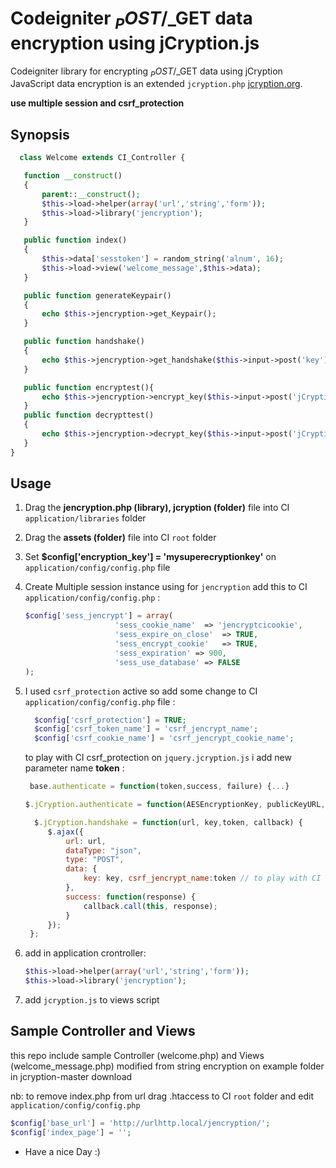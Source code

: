 Codeigniter $_POST/$_GET data encryption using jCryption.js
========================================================

Codeigniter library for encrypting $_POST/$_GET data using jCryption JavaScript data encryption is an extended `jcryption.php` [jcryption.org](http://www.jcryption.org).

**use multiple session and csrf_protection**

## Synopsis

 ```php
   class Welcome extends CI_Controller {

    function __construct()
    {
        parent::__construct();
        $this->load->helper(array('url','string','form'));
        $this->load->library('jencryption');
    }

    public function index()
    {
        $this->data['sesstoken'] = random_string('alnum', 16);
        $this->load->view('welcome_message',$this->data);
    }

    public function generateKeypair()
    {
        echo $this->jencryption->get_Keypair();
    }

    public function handshake()
    {
        echo $this->jencryption->get_handshake($this->input->post('key'));
    }

    public function encryptest(){
        echo $this->jencryption->encrypt_key($this->input->post('jCryption'));
    }
    public function decrypttest()
    {
        echo $this->jencryption->decrypt_key($this->input->post('jCryption'));
    }
}
```

## Usage

1. Drag the **jencryption.php (library), jcryption (folder)** file into CI `application/libraries` folder
2. Drag the **assets (folder)** file into CI `root` folder
3. Set **$config['encryption_key'] = 'mysuperecryptionkey'** on `application/config/config.php` file
4. Create Multiple session instance using for `jencryption` add this to CI `application/config/config.php` :

    ```php
    $config['sess_jencrypt'] = array(
                        'sess_cookie_name'	=> 'jencryptcicookie',
                        'sess_expire_on_close'	=> TRUE,
                        'sess_encrypt_cookie'	=> TRUE,
                        'sess_expiration' => 900,
                        'sess_use_database'	=> FALSE
    );
    ```
5. I used `csrf_protection` active so add some change to CI `application/config/config.php` file :

    ```php
      $config['csrf_protection'] = TRUE;
      $config['csrf_token_name'] = 'csrf_jencrypt_name';
      $config['csrf_cookie_name'] = 'csrf_jencrypt_cookie_name';
    ```
     to play with CI csrf_protection on `jquery.jcryption.js` i add new parameter name **token** :

     ```js
      base.authenticate = function(token,success, failure) {...}
      ```
      ```js
      $.jCryption.authenticate = function(AESEncryptionKey, publicKeyURL, handshakeURL,token, success, failure){...}
     ```
     ```js
       $.jCryption.handshake = function(url, key,token, callback) {
          $.ajax({
              url: url,
              dataType: "json",
              type: "POST",
              data: {
                  key: key, csrf_jencrypt_name:token // to play with CI csrf_protection add csrf_jencrypt_name from CI application/config/config.php
              },
              success: function(response) {
                  callback.call(this, response);
              }
          });
      };
     ```

6. add in application crontroller:

    ```php
    $this->load->helper(array('url','string','form'));
    $this->load->library('jencryption');
    ```

7. add `jcryption.js` to views script 


## Sample Controller and Views

this repo include sample Controller (welcome.php) and Views (welcome_message.php) modified from string encryption on example folder in jcryption-master download

nb: to remove index.php from url drag .htaccess to CI `root` folder and edit `application/config/config.php`

```php
$config['base_url'] = 'http://urlhttp.local/jencryption/';
$config['index_page'] = '';
```

* Have a nice Day :)
